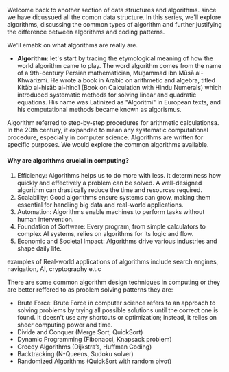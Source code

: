 Welcome back to another section of data structures and algorithms. since we have dicussued all the comon data structure. In this series, we'll explore algorithms, discussing the common types of algorithm and further justifying the difference between algorithms and coding patterns.

We'll emabk on what algorithms are really are. 
- **Algorithm:** let's start by tracing the etymological meaning of how the world algorithm came to play. The word algorithm comes from the name of a 9th-century Persian mathematician, Muḥammad ibn Mūsā al-Khwārizmī. He wrote a book in Arabic on arithmetic and algebra, titled Kitāb al-ḥisāb al-hindī (Book on Calculation with Hindu Numerals) which introduced systematic methods for solving linear and quadratic equations. His name was Latinized as "Algoritmi" in European texts, and his computational methods became known as algorismus.

Algorithm referred to step-by-step procedures for arithmetic calculationsa. In the 20th century, it expanded to mean any systematic computational procedure, especially in computer science. Algorithms are written for specific purposes. We would explore the common algorithms available.

#### Why are algorithms crucial in computing?
1. Efficiency:  Algorithms helps us to do more with less. it determiness how quickly and effectively a problem can be solved. A well-designed algorithm can drastically reduce the time and resources required.
2. Scalability: Good algorithms ensure systems can grow, making them essential for handling big data and real-world applications.
3. Automation: Algorithms enable machines to perform tasks without human intervention.
4. Foundation of Software: Every program, from simple calculators to complex AI systems, relies on algorithms for its logic and flow.
5. Economic and Societal Impact: Algorithms drive various industries and shape daily life.

examples of Real-world applications of algorithms include search engines, navigation, AI, cryptography e.t.c


There are some common algorithm design techniques in computing or they are better reffered to as problem solving patterns they are:
- Brute Force: Brute Force in computer science refers to an approach to solving problems by trying all possible solutions until the correct one is found. It doesn't use any shortcuts or optimization; instead, it relies on sheer computing power and time.
- Divide and Conquer (Merge Sort, QuickSort)
- Dynamic Programming (Fibonacci, Knapsack problem)
- Greedy Algorithms (Dijkstra’s, Huffman Coding)
- Backtracking (N-Queens, Sudoku solver)
- Randomized Algorithms (QuickSort with random pivot)